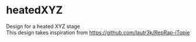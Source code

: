 # heatedXYZ
Design for a heated XYZ stage  
This design takes inspiration from https://github.com/lautr3k/RepRap-iTopie
